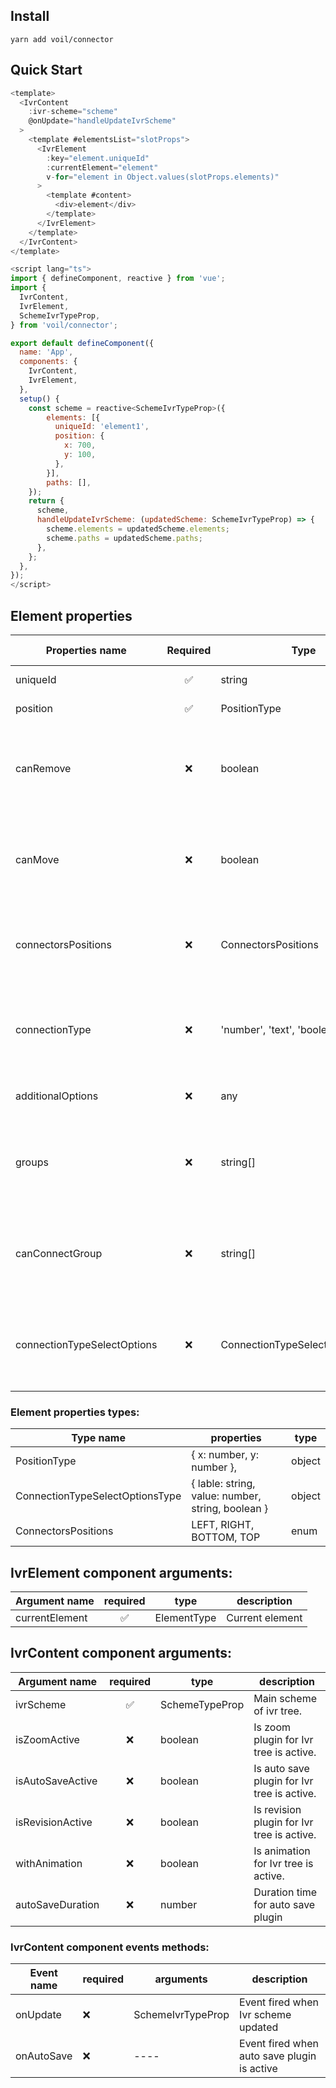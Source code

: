 ## Install
```shell
yarn add voil/connector
```

## Quick Start
``` javascript
<template>
  <IvrContent
    :ivr-scheme="scheme"
    @onUpdate="handleUpdateIvrScheme"
  >
    <template #elementsList="slotProps">
      <IvrElement
        :key="element.uniqueId"
        :currentElement="element"
        v-for="element in Object.values(slotProps.elements)"
      >
        <template #content>
          <div>element</div>
        </template>
      </IvrElement>
    </template>
  </IvrContent>
</template>

<script lang="ts">
import { defineComponent, reactive } from 'vue';
import {
  IvrContent,
  IvrElement,
  SchemeIvrTypeProp,
} from 'voil/connector';

export default defineComponent({
  name: 'App',
  components: {
    IvrContent,
    IvrElement,
  },
  setup() {
    const scheme = reactive<SchemeIvrTypeProp>({
        elements: [{
          uniqueId: 'element1',
          position: {
            x: 700,
            y: 100,
          },
        }],
        paths: [],
    });
    return {
      scheme,
      handleUpdateIvrScheme: (updatedScheme: SchemeIvrTypeProp) => {
        scheme.elements = updatedScheme.elements;
        scheme.paths = updatedScheme.paths;
      },
    };
  },
});
</script>
```

## Element properties
| Properties name | Required | Type | Default value | Descrption |
| --------------- | :---------:| ---- | :-------------: | ---------- |
| uniqueId |✅ | string | ---- | Unique id of element. |
| position |✅ | PositionType|---- | Position of element. | 
| canRemove |❌ | boolean | false | Property that determines whether an element can be deleted. |
| canMove |❌ | boolean | false | Property that determines whether an element can be moved. |
| connectorsPositions|❌ | ConnectorsPositions | ---- | Property that determines which connector show. |
| connectionType |❌ | 'number', 'text', 'boolean', 'select' | ---- | Property that determines of connection type elements. |
| additionalOptions |❌ | any | ---- | Additionals options of element. |
| groups |❌ | string[] | ---- | Property that specifies which group the item belongs to. |
| canConnectGroup |❌ | string[] | ---- | Property that specifies which group can connect element. |
| connectionTypeSelectOptions |❌ | ConnectionTypeSelectOptionsType | ---- | Property that specifies of select types for connection value. |

### Element properties types:
| Type name | properties | type |
|-----------|------------|------|
| PositionType| { x: number, y: number }, | object |
| ConnectionTypeSelectOptionsType | { lable: string, value: number, string, boolean } | object |
| ConnectorsPositions | LEFT, RIGHT, BOTTOM, TOP | enum |


## IvrElement component arguments:
| Argument name | required | type | description |
| ------------- | :--------: | ---- | ----------- |
| currentElement | ✅ | ElementType | Current element |.

## IvrContent component arguments:
| Argument name | required | type | description |
| ------------- | :--------: | ---- | ----------- |
| ivrScheme | ✅| SchemeTypeProp | Main scheme of ivr tree. |
| isZoomActive | ❌| boolean | Is zoom plugin for Ivr tree is active. |
| isAutoSaveActive|❌ | boolean | Is auto save plugin for Ivr tree is active. |
| isRevisionActive | ❌ | boolean | Is revision plugin for Ivr tree is active. |
| withAnimation |❌ | boolean | Is animation for Ivr tree is active. |
| autoSaveDuration |❌ | number | Duration time for auto save plugin |

### IvrContent component events methods:
| Event name | required | arguments | description |
| ---------- | -------- | --------- | ----------- |
| onUpdate | ❌ | SchemeIvrTypeProp | Event fired when Ivr scheme updated |
| onAutoSave | ❌ | ---- | Event fired when auto save plugin is active |








